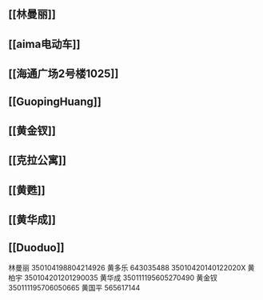
## [[林曼丽]]

## [[aima电动车]]

## [[海通广场2号楼1025]]

## [[GuopingHuang]]

## [[黄金钗]]

## [[克拉公寓]]

## [[黄甦]]

## [[黄华成]]

## [[Duoduo]]

林曼丽	350104198804214926
黄多乐	643035488 35010420140122020X
黄柏宇	350104201201290035
黄华成	350111195605270490
黄金钗	350111195706050665
黄国平 565617144